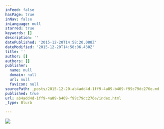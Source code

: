 ```yaml
---
inFeed: false
hasPage: true
inNav: false
inLanguage: null
starred: true
keywords: []
description: ''
datePublished: '2015-12-20T14:58:20.088Z'
dateModified: '2015-12-20T14:58:06.430Z'
title: ''
author: []
authors: []
publisher:
  name: null
  domain: null
  url: null
  favicon: null
sourcePath: _posts/2015-12-20-ab4add4d-1ff9-4a89-b409-f99c79dc276e.md
published: true
url: ab4add4d-1ff9-4a89-b409-f99c79dc276e/index.html
_type: Blurb

---
```

![](https://the-grid-user-content.s3-us-west-2.amazonaws.com/6974a980-9062-4187-a148-c182da3bafc3.jpg)